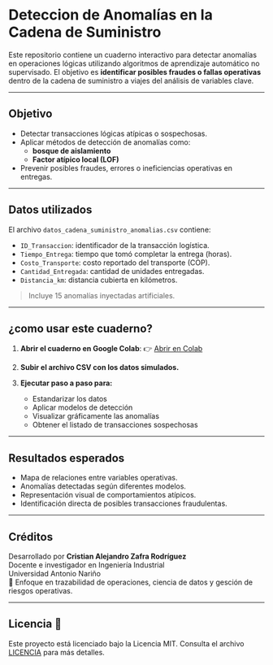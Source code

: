 # Deteccion de Anomalías en la Cadena de Suministro

Este repositorio contiene un cuaderno interactivo para detectar anomalías en operaciones lógicas utilizando algoritmos de aprendizaje automático no supervisado. El objetivo es **identificar posibles fraudes o fallas operativas** dentro de la cadena de suministro a viajes del análisis de variables clave.

---

## Objetivo

- Detectar transacciones lógicas atípicas o sospechosas.
- Aplicar métodos de detección de anomalías como:
  - **bosque de aislamiento**
  - **Factor atípico local (LOF)**
- Prevenir posibles fraudes, errores o ineficiencias operativas en entregas.

---

## Datos utilizados

El archivo `datos_cadena_suministro_anomalias.csv` contiene:

- `ID_Transaccion`: identificador de la transacción logística.
- `Tiempo_Entrega`: tiempo que tomó completar la entrega (horas).
- `Costo_Transporte`: costo reportado del transporte (COP).
- `Cantidad_Entregada`: cantidad de unidades entregadas.
- `Distancia_km`: distancia cubierta en kilómetros.

> Incluye 15 anomalías inyectadas artificiales.

---

## ¿como usar este cuaderno?

1. **Abrir el cuaderno en Google Colab**:
 👉 [Abrir en Colab](https://colab.research.google.com/github/tuusuario/Anomalias_Suministro/blob/main/Deteccion_Anomalias_Cadena_Suministro.ipynb)

2. **Subir el archivo CSV con los datos simulados.**

3. **Ejecutar paso a paso para:**
   - Estandarizar los datos
   - Aplicar modelos de detección
   - Visualizar gráficamente las anomalías
   - Obtener el listado de transacciones sospechosas

---

## Resultados esperados

- Mapa de relaciones entre variables operativas.
- Anomalías detectadas según diferentes modelos.
- Representación visual de comportamientos atípicos.
- Identificación directa de posibles transacciones fraudulentas.

---

## Créditos

Desarrollado por **Cristian Alejandro Zafra Rodríguez**  
Docente e investigador en Ingeniería Industrial  
Universidad Antonio Nariño  
🔬 Enfoque en trazabilidad de operaciones, ciencia de datos y gesción de riesgos operativas.

---

## Licencia 📜

Este proyecto está licenciado bajo la Licencia MIT. Consulta el archivo [LICENCIA](LICENCIA) para más detalles.


